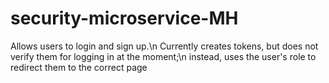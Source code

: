 # security-microservice-MH

Allows users to login and sign up.\n
Currently creates tokens, but does not verify them for logging in at the moment;\n
  instead, uses the user's role to redirect them to the correct page
